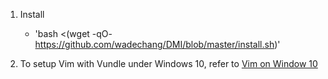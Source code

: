 1. Install
   * 'bash <(wget -qO- https://github.com/wadechang/DMI/blob/master/install.sh)'

2. To setup Vim with Vundle under Windows 10, refer to [Vim on Window 10](https://github.com/wadechang/DMI/blob/master/win10_vim_vundle.md)
